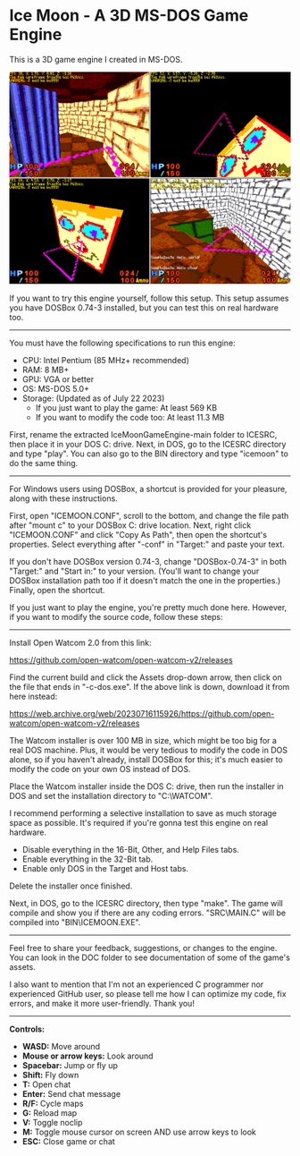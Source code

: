 # Ice Moon - A 3D MS-DOS Game Engine

This is a 3D game engine I created in MS-DOS.

![Alt text](PREVIEW.PNG?raw=true "Preview of the engine.")

If you want to try this engine yourself, follow this setup. This setup assumes you have DOSBox 0.74-3 installed, but you can test this on real hardware too.

  ------

You must have the following specifications to run this engine:

-	CPU:	Intel Pentium (85 MHz+ recommended)
-	RAM:	8 MB+
-	GPU:	VGA or better
-	OS:		MS-DOS 5.0+
-	Storage: (Updated as of July 22 2023)
	- If you just want to play the game:	At least 569 KB
	- If you want to modify the code too:	At least 11.3 MB

First, rename the extracted IceMoonGameEngine-main folder to ICESRC, then place it in your DOS C: drive. Next, in DOS, go to the ICESRC directory and type "play". You can also go to the BIN directory and type "icemoon" to do the same thing.

  ------

For Windows users using DOSBox, a shortcut is provided for your pleasure, along with these instructions.

First, open "ICEMOON.CONF", scroll to the bottom, and change the file path after "mount c" to your DOSBox C: drive location. Next, right click "ICEMOON.CONF" and click "Copy As Path", then open the shortcut's properties. Select everything after "-conf" in "Target:" and paste your text.

If you don't have DOSBox version 0.74-3, change "DOSBox-0.74-3" in both "Target:" and "Start in:" to your version. (You'll want to change your DOSBox installation path too if it doesn't match the one in the properties.) Finally, open the shortcut.

If you just want to play the engine, you're pretty much done here. However, if you want to modify the source code, follow these steps:

  ------

Install Open Watcom 2.0 from this link:

https://github.com/open-watcom/open-watcom-v2/releases

Find the current build and click the Assets drop-down arrow, then click on the file that ends in "-c-dos.exe". If the above link is down, download it from here instead:

https://web.archive.org/web/20230716115926/https://github.com/open-watcom/open-watcom-v2/releases

The Watcom installer is over 100 MB in size, which might be too big for a real DOS machine. Plus, it would be very tedious to modify the code in DOS alone, so if you haven't already, install DOSBox for this; it's much easier to modify the code on your own OS instead of DOS.

Place the Watcom installer inside the DOS C: drive, then run the installer in DOS and set the installation directory to "C:\WATCOM".

I recommend performing a selective installation to save as much storage space as possible. It's required if you're gonna test this engine on real hardware.

-	Disable everything in the 16-Bit, Other, and Help Files tabs.
-	Enable everything in the 32-Bit tab.
-	Enable only DOS in the Target and Host tabs.

Delete the installer once finished.

Next, in DOS, go to the ICESRC directory, then type "make". The game will compile and show you if there are any coding errors. "SRC\MAIN.C" will be compiled into "BIN\ICEMOON.EXE".

  ------

Feel free to share your feedback, suggestions, or changes to the engine. You can look in the DOC folder to see documentation of some of the game's assets.

I also want to mention that I'm not an experienced C programmer nor experienced GitHub user, so please tell me how I can optimize my code, fix errors, and make it more user-friendly. Thank you!

  ------

**Controls:**

-	**WASD:** Move around
-	**Mouse or arrow keys:** Look around
-	**Spacebar:** Jump or fly up
-	**Shift:** Fly down
-	**T:** Open chat
-	**Enter:** Send chat message
-	**R/F:** Cycle maps
-	**G:** Reload map
-	**V:** Toggle noclip
-	**M:** Toggle mouse cursor on screen AND use arrow keys to look
-	**ESC:** Close game or chat
